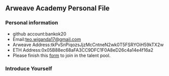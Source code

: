 ## Arweave Academy Personal File

### Personal information

- github account:bankok20
- Email:teo.wiganda17@gmail.com
- Arweave Address:tkPvSnPiqozsJjzMcCntneN2wk0T5FSRYOiH59kTX2w
- ETH Address:0x05B88ec68aFA3CC9DFC1F0A8eD26c4a14e4f16a2
- Please finish this [form](https://docs.google.com/forms/d/e/1FAIpQLSfWA5fIIcBgmRppm3jNz5vmf9Mai_QMVil-2pO4r7YKn_Zhtw/viewform?usp=sf_link) to join in the talent pool.

### Introduce Yourself